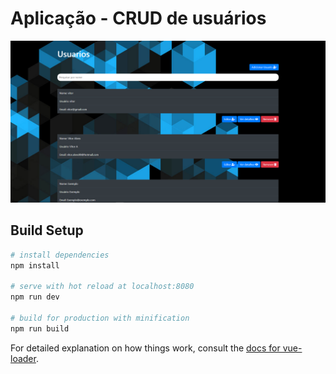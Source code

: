 # Aplicação - CRUD de usuários

<div align="center" style="margin-top: 15px;">
  <img alt="home" title="Home" src=".github/home.png"/>
</div>


## Build Setup

``` bash
# install dependencies
npm install

# serve with hot reload at localhost:8080
npm run dev

# build for production with minification
npm run build
```

For detailed explanation on how things work, consult the [docs for vue-loader](http://vuejs.github.io/vue-loader).
